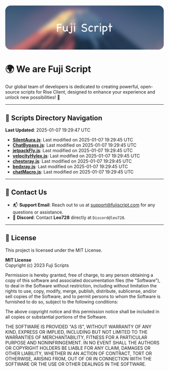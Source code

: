 ![Banner](.github/b.webp)

# 🌍 **We are Fuji Script**

Our global team of developers is dedicated to creating powerful, open-source scripts for Rise Client, designed to enhance your experience and unlock new possibilities! 🌟

---
<!-- SCRIPTS_NAVIGATION_START -->
## 📂 **Scripts Directory Navigation**

**Last Updated**: 2025-01-07 19:29:47 UTC

- **[SilentAura.js](scripts/SilentAura.js)**: Last modified on 2025-01-07 19:29:45 UTC
- **[ChatBypass.js](scripts/ChatBypass.js)**: Last modified on 2025-01-07 19:29:45 UTC
- **[jetpackFly.js](scripts/jetpackFly.js)**: Last modified on 2025-01-07 19:29:45 UTC
- **[velocityHylex.js](scripts/velocityHylex.js)**: Last modified on 2025-01-07 19:29:45 UTC
- **[chestxray.js](scripts/chestxray.js)**: Last modified on 2025-01-07 19:29:45 UTC
- **[bedxray.js](scripts/bedxray.js)**: Last modified on 2025-01-07 19:29:45 UTC
- **[chatMacro.js](scripts/chatMacro.js)**: Last modified on 2025-01-07 19:29:45 UTC

<!-- SCRIPTS_NAVIGATION_END -->

---

## 💬 **Contact Us**  
- 📬 **Support Email**: Reach out to us at [support@fujiscript.com](mailto:support@fujiscript.com) for any questions or assistance.  
- 💬 **Discord**: Contact **Leo728** directly at `Discord@leo728`.

---

## 📜 **License**

This project is licensed under the MIT License.  

**MIT License**  
Copyright (c) 2023 Fuji Scripts  

Permission is hereby granted, free of charge, to any person obtaining a copy of this software and associated documentation files (the "Software"), to deal in the Software without restriction, including without limitation the rights to use, copy, modify, merge, publish, distribute, sublicense, and/or sell copies of the Software, and to permit persons to whom the Software is furnished to do so, subject to the following conditions:  

The above copyright notice and this permission notice shall be included in all copies or substantial portions of the Software.  

THE SOFTWARE IS PROVIDED "AS IS", WITHOUT WARRANTY OF ANY KIND, EXPRESS OR IMPLIED, INCLUDING BUT NOT LIMITED TO THE WARRANTIES OF MERCHANTABILITY, FITNESS FOR A PARTICULAR PURPOSE AND NONINFRINGEMENT. IN NO EVENT SHALL THE AUTHORS OR COPYRIGHT HOLDERS BE LIABLE FOR ANY CLAIM, DAMAGES OR OTHER LIABILITY, WHETHER IN AN ACTION OF CONTRACT, TORT OR OTHERWISE, ARISING FROM, OUT OF OR IN CONNECTION WITH THE SOFTWARE OR THE USE OR OTHER DEALINGS IN THE SOFTWARE.  
